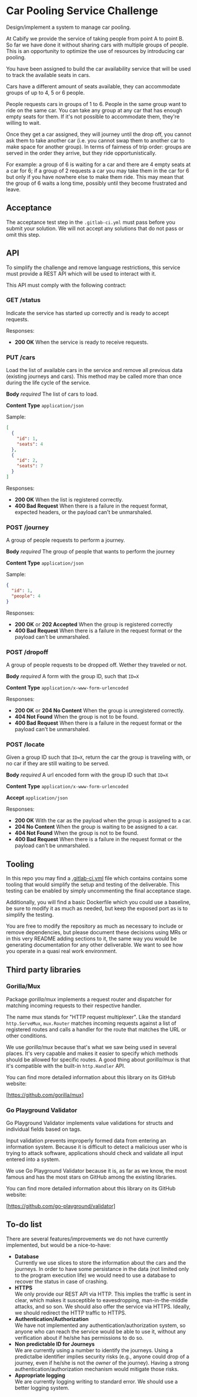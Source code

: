# Car Pooling Service Challenge

Design/implement a system to manage car pooling.

At Cabify we provide the service of taking people from point A to point B.
So far we have done it without sharing cars with multiple groups of people.
This is an opportunity to optimize the use of resources by introducing car
pooling.

You have been assigned to build the car availability service that will be used
to track the available seats in cars.

Cars have a different amount of seats available, they can accommodate groups of
up to 4, 5 or 6 people.

People requests cars in groups of 1 to 6. People in the same group want to ride
on the same car. You can take any group at any car that has enough empty seats
for them. If it's not possible to accommodate them, they're willing to wait.

Once they get a car assigned, they will journey until the drop off, you cannot
ask them to take another car (i.e. you cannot swap them to another car to
make space for another group). In terms of fairness of trip order: groups are
served in the order they arrive, but they ride opportunistically.

For example: a group of 6 is waiting for a car and there are 4 empty seats at
a car for 6; if a group of 2 requests a car you may take them in the car for
6 but only if you have nowhere else to make them ride. This may mean that the
group of 6 waits a long time, possibly until they become frustrated and
leave.

## Acceptance

The acceptance test step in the `.gitlab-ci.yml` must pass before you submit
your solution. We will not accept any solutions that do not pass or omit this
step.

## API

To simplify the challenge and remove language restrictions, this service must
provide a REST API which will be used to interact with it.

This API must comply with the following contract:

### GET /status

Indicate the service has started up correctly and is ready to accept requests.

Responses:

* **200 OK** When the service is ready to receive requests.

### PUT /cars

Load the list of available cars in the service and remove all previous data
(existing journeys and cars). This method may be called more than once during 
the life cycle of the service.

**Body** _required_ The list of cars to load.

**Content Type** `application/json`

Sample:

```json
[
  {
    "id": 1,
    "seats": 4
  },
  {
    "id": 2,
    "seats": 7
  }
]
```

Responses:

* **200 OK** When the list is registered correctly.
* **400 Bad Request** When there is a failure in the request format, expected
  headers, or the payload can't be unmarshaled.

### POST /journey

A group of people requests to perform a journey.

**Body** _required_ The group of people that wants to perform the journey

**Content Type** `application/json`

Sample:

```json
{
  "id": 1,
  "people": 4
}
```

Responses:

* **200 OK** or **202 Accepted** When the group is registered correctly
* **400 Bad Request** When there is a failure in the request format or the
  payload can't be unmarshaled.

### POST /dropoff

A group of people requests to be dropped off. Wether they traveled or not.

**Body** _required_ A form with the group ID, such that `ID=X`

**Content Type** `application/x-www-form-urlencoded`

Responses:

* **200 OK** or **204 No Content** When the group is unregistered correctly.
* **404 Not Found** When the group is not to be found.
* **400 Bad Request** When there is a failure in the request format or the
  payload can't be unmarshaled.

### POST /locate

Given a group ID such that `ID=X`, return the car the group is traveling
with, or no car if they are still waiting to be served.

**Body** _required_ A url encoded form with the group ID such that `ID=X`

**Content Type** `application/x-www-form-urlencoded`

**Accept** `application/json`

Responses:

* **200 OK** With the car as the payload when the group is assigned to a car.
* **204 No Content** When the group is waiting to be assigned to a car.
* **404 Not Found** When the group is not to be found.
* **400 Bad Request** When there is a failure in the request format or the
  payload can't be unmarshaled.

## Tooling

In this repo you may find a [.gitlab-ci.yml](./.gitlab-ci.yml) file which contains
contains some tooling that would simplify the setup and testing of the
deliverable. This testing can be enabled by simply uncommenting the final
acceptance stage.

Additionally, you will find a basic Dockerfile which you could use a
baseline, be sure to modify it as much as needed, but keep the exposed port
as is to simplify the testing.

You are free to modify the repository as much as necessary to include or remove
dependencies, but please document these decisions using MRs or in this very
README adding sections to it, the same way you would be generating
documentation for any other deliverable. We want to see how you operate in a
quasi real work environment.

## Third party libraries

### Gorilla/Mux
Package _gorilla/mux_ implements a request router and dispatcher for matching
incoming requests to their respective handler.

The name mux stands for "HTTP request multiplexer". Like the standard ```http.ServeMux```,
```mux.Router``` matches incoming requests against a list of registered routes
and calls a handler for the route that matches the URL or other conditions.

We use _gorilla/mux_ because that's what we saw being used in several places. It's very capable and
makes it easier to specify which methods should be allowed for specific routes. A good thing about
_gorilla/mux_ is that it's compatible with the built-in ```http.Handler``` API.

You can find more detailed information about this library on its GitHub website:

[https://github.com/gorilla/mux]

### Go Playground Validator

Go Playground Validator implements value validations for structs and individual fields based on tags.

Input validation prevents improperly formed data from entering an information system.
Because it is difficult to detect a malicious user who is trying to attack software,
applications should check and validate all input entered into a system.

We use Go Playground Validator because it is, as far as we know, the most famous
and has the most stars on GitHub among the existing libraries.

You can find more detailed information about this library on its GitHub website:

[https://github.com/go-playground/validator]

## To-do list

There are several features/improvements we do not have currently implemented,
but would be a nice-to-have:

* **Database**\
  Currently we use slices to store the information about the cars and the journeys.
  In order to have some persistance in the data (not limited only to the program execution life)
  we would need to use a database to recover the status in case of crashing.
* **HTTPS**\
  We only provide our REST API via HTTP. This implies the traffic is sent in clear,
  which makes it susceptible to eavesdropping, man-in-the-middle attacks, and so son.
  We should also offer the service via HTTPS. Ideally, we should redirect the HTTP traffic to HTTPS.
* **Authentication/Authorization**\
  We have not implemented any authentication/authorization system,
  so anyone who can reach the service would be able to use it, without any verification about if he/she has permissions to do so.
* **Non predictable ID for Journeys**\
  We are currently using a number to identify the journeys.
  Using a predictalbe identifier implies security risks (e.g., anyone could drop of a journey, 
  even if he/she is not the _owner_ of the journey). Having a strong authentication/authorization
  mechanism would mitigate those risks.
* **Appropriate logging**\
  We are currently logging writing to standard error.
  We should use a better logging system.

